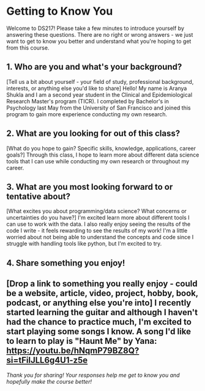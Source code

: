 # Getting to Know You

Welcome to DS217! Please take a few minutes to introduce yourself by answering these questions. There are no right or wrong answers - we just want to get to know you better and understand what you're hoping to get from this course.

## 1. Who are you and what's your background?
[Tell us a bit about yourself - your field of study, professional background, interests, or anything else you'd like to share]
Hello! My name is Aranya Shukla and I am a second year student in the Clinical and Epidemiological Research Master's program (TICR). I completed by Bachelor's in Psychology last May from the University of San Francisco and joined this program to gain more experience conducting my own research. 

## 2. What are you looking for out of this class?
[What do you hope to gain? Specific skills, knowledge, applications, career goals?]
Through this class, I hope to learn more about different data science tools that I can use while conducting my own research or throughout my career. 

## 3. What are you most looking forward to or tentative about?
[What excites you about programming/data science? What concerns or uncertainties do you have?]
I'm excited learn more about different tools I can use to work with the data. I also really enjoy seeing the results of the code I write - it feels rewarding to see the results of my work! I'm a little worried about not being able to understand the concepts and code since I struggle with handling tools like python, but I'm excited to try.  

## 4. Share something you enjoy!
[Drop a link to something you really enjoy - could be a website, article, video, project, hobby, book, podcast, or anything else you're into]
I recently started learning the guitar and although I haven't had the chance to practice much, I'm excited to start playing some songs I know. A song I'd like to learn to play is "Haunt Me" by Yana: https://youtu.be/hNqmP79BZ8Q?si=tFilJLL6g4U1-z5e 
---

*Thank you for sharing! Your responses help me get to know you and hopefully make the course better!*